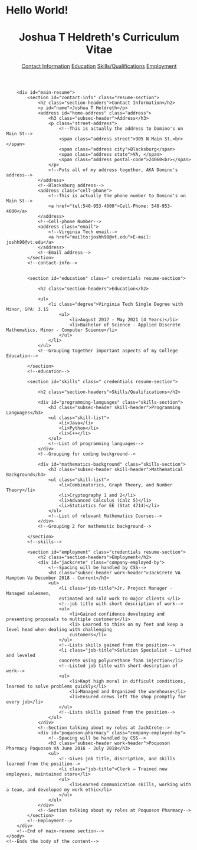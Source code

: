 
<html lang="en">
	<head>
		<meta charset="utf-8">
		<title>Hello World!</title>
	</head>
	<body>
		<h1>Hello World!</h1>
	</body>
</html>

<html lang="en">
	<head> 
		<meta charset="utf-8">
		<!--Formatting will be handled in this line!!!!-->
		<title>Joshh98's CV</title>
	</head>
	<body>
		<div id="page-banner" class="banner">
			<header>
				<h1 id="title">Joshua T Heldreth's Curriculum Vitae</h1>
				<nav>
					<a href="#contact-info">Contact Information</a>
					<a href="#education">Education</a>
					<a href="#skills">Skills/Qualifications</a>
					<a href="#employment">Employment</a>
				</nav>
				<!--Creates Navigation tabs to different parts of the resume-->
			</header>
		</div>
		<!--End of the banner of webpage-->

		<div id="main-resume">
			<section id="contact-info" class="resume-section">
				<h2 class="section-headers">Contact Information</h2>
				<p id="name">Joshua T Heldreth</p>
				<address id="home-address" class="address">
					<h3 class="subsec-header">Address</h3> 
					<p class="street-address">
						<!--This is actually the address to Domino's on Main St-->
						<span class="address street">905 N Main St.<br></span>
						<span class="address city">Blacksburg</span>
						<span class="address state">VA, </span>
						<span class="address postal-code">24060<br></span>
					</p>
					<!--Puts all of my address together, AKA Domino's address-->
				</address>
				<!--Blacksburg address-->
				<address class="cell-phone">
					<!--This is actually the phone number to Domino's on Main St-->
					<a href="tel:540-953-4600">Cell-Phone: 540-953-4600</a>
				</address>
				<!--Cell-phone Number-->
				<address class="email">
					<!--Virginia Tech email-->
					<a href="mailto:joshh98@vt.edu">E-mail: joshh98@vt.edu</a>
				</address>
				<!--Email address-->
			</section>
			<!--contact-info-->


			<section id="education" class=" credentials resume-section">

				<h2 class="section-headers">Education</h2>

				<ul>
					<li class="degree">Virginia Tech Single Degree with Minor, GPA: 3.15
						<ul>
							<li>August 2017 - May 2021 (4 Years)</li>
							<li>Bachelor of Science - Applied Discrete Mathematics, Minor - Computer Science</li>
						</ul>
					</li>
				</ul>
				<!--Grouping together important aspects of my College Education-->

			</section>
			<!--education-->

			<section id="skills" class=" credentials resume-section">

				<h2 class="section-headers">Skills/Qualifications</h2>

				<div id="programming-languages" class="skills-section">
					<h3 class="subsec-header skill-header">Programming Languages</h3>
					<ul class="skill-list">
						<li>Java</li>
						<li>Python</li>
						<li>C++</li>
					</ul>
					<!--List of programming languages-->
				</div>
				<!--Grouping for coding background-->

				<div id="mathematics-background" class="skills-section">
					<h3 class="subsec-header skill-header">Mathematical Background</h3>
					<ul class="skill-list">
						<li>Combinatorics, Graph Theory, and Number Theory</li>
						<li>Cryptography 1 and 2</li>
						<li>Advanced Calculus (Calc 5)</li>
						<li>Statistics for EE (Stat 4714)</li>
					</ul> 
					<!--List of relevant Mathematics Courses-->
				</div>
				<!--Grouping 2 for mathematic background-->

			</section>
			<!--skills-->

			<section id="employment" class="credentials resume-section">
				<h2 class="section-headers">Employment</h2>
				<div id="jackcrete" class="company-employed-by">
					<!--Spacing will be handled by CSS-->
					<h3 class="subsec-header work-header">JackCrete VA Hampton Va December 2018 - Current</h3>
					<ul>
						<li class="job-title">Jr. Project Manager - Managed salesmen,
						estimated and sold work to major clients </li>
						<!--job title with short description of work-->
						<ul>
							<li>Gained confidence developing and presenting proposals to multiple customers</li>
							<li> Learned to think on my feet and keep a level head when dealing with challenging
							customers</li>
						</ul>
						<!--Lists skills gained from the position-->
						<li class="job-title">Solution Specialist – Lifted and leveled 
						concrete using polyurethane foam injection</li>
						<!--Listed job title with short descrption of work-->
						<ul>
							<li>Kept high moral in difficult conditions, learned to solve problems quickly</li>
							<li>Managed and Organized the warehouse</li>
							<li>Ensured crews left the shop promptly for every job</li>
						</ul>
						<!--Lists skills gained from the position-->
					</ul>
				</div>
				<!--Section talking about my roles at JackCrete-->
				<div id="poquoson-pharmacy" class="company-employed-by">
					<!--Spacing will be handled by CSS-->
					<h3 class="subsec-header work-header">Poquoson Pharmacy Poquoson VA June 2016 - July 2018</h3>
					<ul>
						<!--Gives job title, discription, and skills learned from the position-->
						<li class="job-title">Clerk – Trained new employees, maintained store</li>
						<ul>
							<li>Learned communication skills, working with a team, and developed my work ethic</li>
						</ul>
					</ul>
				</div>
				<!--Section talking about my roles at Poquoson Pharmacy-->
			</section>
			<!--Employment-->
		</div>
		<!--End of main-resume section-->
	</body>
	<!--Ends the body of the content-->
</html>
